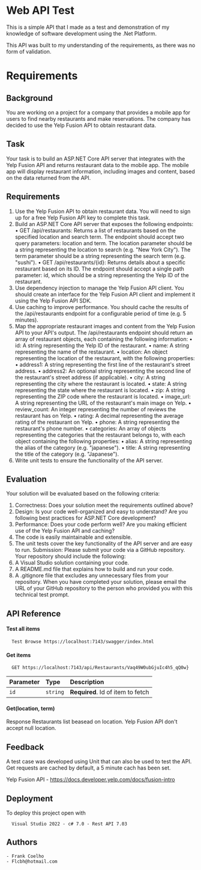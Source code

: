 
# Web API Test

This is a simple API that I made as a test and demonstration of my knowledge of software development using the .Net Platform.

This API was built to my understanding of the requirements, as there was no form of validation.

# Requirements

## Background

You are working on a project for a company that provides a mobile app for users to find
nearby restaurants and make reservations. The company has decided to use the Yelp Fusion
API to obtain restaurant data.

## Task

Your task is to build an ASP.NET Core API server that integrates with the Yelp Fusion API and
returns restaurant data to the mobile app. The mobile app will display restaurant
information, including images and content, based on the data returned from the API.

## Requirements

1. Use the Yelp Fusion API to obtain restaurant data. You will need to sign up for a free
Yelp Fusion API key to complete this task.
2. Build an ASP.NET Core API server that exposes the following endpoints:
• GET /api/restaurants: Returns a list of restaurants based on the specified
location and search term. The endpoint should accept two query parameters:
location and term. The location parameter should be a string representing
the location to search (e.g. "New York City"). The term parameter should be a
string representing the search term (e.g. "sushi").
• GET /api/restaurants/{id}: Returns details about a specific restaurant based
on its ID. The endpoint should accept a single path parameter: id, which
should be a string representing the Yelp ID of the restaurant.
3. Use dependency injection to manage the Yelp Fusion API client. You should create an
interface for the Yelp Fusion API client and implement it using the Yelp Fusion API
SDK.
4. Use caching to improve performance. You should cache the results of the
/api/restaurants endpoint for a configurable period of time (e.g. 5 minutes).
5. Map the appropriate restaurant images and content from the Yelp Fusion API to your
API's output. The /api/restaurants endpoint should return an array of restaurant
objects, each containing the following information:
• id: A string representing the Yelp ID of the restaurant.
• name: A string representing the name of the restaurant.
• location: An object representing the location of the restaurant, with the
following properties:
• address1: A string representing the first line of the restaurant's street
address.
• address2: An optional string representing the second line of the
restaurant's street address (if applicable).
• city: A string representing the city where the restaurant is located.
• state: A string representing the state where the restaurant is located.
• zip: A string representing the ZIP code where the restaurant is
located.
• image_url: A string representing the URL of the restaurant's main image on
Yelp.
• review_count: An integer representing the number of reviews the restaurant
has on Yelp.
• rating: A decimal representing the average rating of the restaurant on Yelp.
• phone: A string representing the restaurant's phone number.
• categories: An array of objects representing the categories that the
restaurant belongs to, with each object containing the following properties:
• alias: A string representing the alias of the category (e.g. "japanese").
• title: A string representing the title of the category (e.g. "Japanese").
6. Write unit tests to ensure the functionality of the API server.

## Evaluation

Your solution will be evaluated based on the following criteria:
1. Correctness: Does your solution meet the requirements outlined above?
2. Design: Is your code well-organized and easy to understand? Are you following best
practices for ASP.NET Core development?
3. Performance: Does your code perform well? Are you making efficient use of the Yelp
Fusion API and caching?
4. The code is easily maintainable and extensible.
5. The unit tests cover the key functionality of the API server and are easy to run.
Submission:
Please submit your code via a GitHub repository. Your repository should include the
following:
1. A Visual Studio solution containing your code.
2. A README.md file that explains how to build and run your code.
3. A .gitignore file that excludes any unnecessary files from your repository.
When you have completed your solution, please email the URL of your GitHub repository to
the person who provided you with this technical test prompt.

## API Reference

#### Test all items

```
  Test Browse https://localhost:7143/swagger/index.html
```

#### Get items

```
  GET https://localhost:7143/api/Restaurants/Vaq49W0ubGjuIc4h5_qQ0w}
```


| Parameter | Type     | Description                       |
| :-------- | :------- | :-------------------------------- |
| `id`      | `string` | **Required**. Id of item to fetch |

#### Get(location, term)

Response Restaurants list beasead on location.
Yelp Fusion API don't accept null location.


## Feedback

A test case was developed using Unit that can also be used to test the API.
Get requests are cached by default, a 5 minute cach has been set.

Yelp Fusion API - https://docs.developer.yelp.com/docs/fusion-intro

## Deployment

To deploy this project open with

```.net
  Visual Studio 2022 - c# 7.0 - Rest API 7.03
```


## Authors

```
- Frank Coelho
- Flcbh@hotmail.com
```
